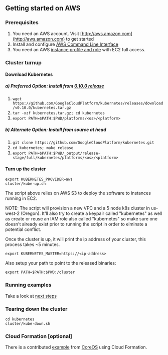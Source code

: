 ## Getting started on AWS

### Prerequisites

1. You need an AWS account. Visit [http://aws.amazon.com](http://aws.amazon.com) to get started
2. Install and configure [AWS Command Line Interface](http://aws.amazon.com/cli)
3. You need an AWS [instance profile and role](http://docs.aws.amazon.com/IAM/latest/UserGuide/instance-profiles.html) with EC2 full access.

### Cluster turnup

#### Download Kubernetes
##### a) Preferred Option: Install from [0.10.0 release](https://github.com/GoogleCloudPlatform/kubernetes/releases/tag/v0.10.0)
1. ```wget https://github.com/GoogleCloudPlatform/kubernetes/releases/download/v0.10.0/kubernetes.tar.gz```
2. ```tar -xzf kubernetes.tar.gz; cd kubernetes```
3. ```export PATH=$PATH:$PWD/platforms/<os>/<platform>```

##### b) Alternate Option: Install from source at head
1. ```git clone https://github.com/GoogleCloudPlatform/kubernetes.git```
2. ```cd kubernetes; make release```
3. ```export PATH=$PATH:$PWD/_output/release-stage/full/kubernetes/platforms/<os>/<platform>```

#### Turn up the cluster
```
export KUBERNETES_PROVIDER=aws
cluster/kube-up.sh
```

The script above relies on AWS S3 to deploy the software to instances running in EC2.

NOTE: The script will provision a new VPC and a 5 node k8s cluster in us-west-2 (Oregon). It'll also try to create a keypair called "kubernetes" as well as create or reuse an IAM role also called "kubernetes" so make sure one doesn't already exist prior to running the script in order to elminate a potential conflict.

Once the cluster is up, it will print the ip address of your cluster, this process takes ~5 minutes.

```
export KUBERNETES_MASTER=https://<ip-address>
```

Also setup your path to point to the released binaries:
```
export PATH=$PATH:$PWD:/cluster
```

### Running examples

Take a look at [next steps](https://github.com/GoogleCloudPlatform/kubernetes#where-to-go-next)

### Tearing down the cluster
```
cd kubernetes
cluster/kube-down.sh
```

### Cloud Formation [optional]
There is a contributed [example](aws-coreos.md) from [CoreOS](http://www.coreos.com) using Cloud Formation.
